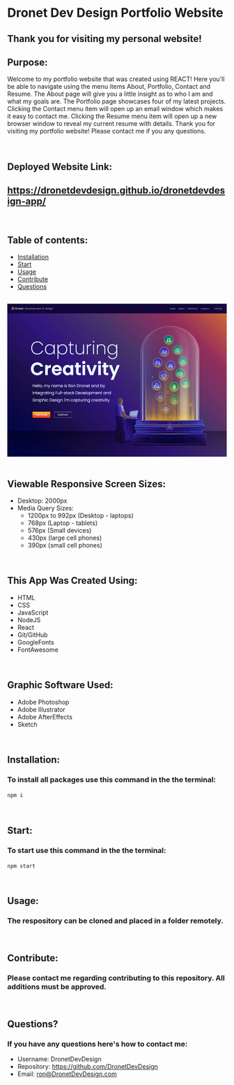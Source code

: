 # Dronet Dev Design Portfolio Website
## Thank you for visiting my personal website!

## Purpose:

Welcome to my portfolio website that was created using REACT! Here you'll be able to navigate using the menu items About, Portfolio, Contact and Resume. The About page will give you a little insight as to who I am and what my goals are. The Portfolio page showcases four of my latest projects. Clicking the Contact menu item will open up an email window which makes it easy to contact me. Clicking the Resume menu item will open up a new browser window to reveal my current resume with details. Thank you for visiting my portfolio website! Please contact me if you any
questions.

<br>

## Deployed Website Link:
## https://dronetdevdesign.github.io/dronetdevdesign-app/

<br>

## **Table of contents:**
- [Installation](#installation)
- [Start](#start)
- [Usage](#usage)
- [Contribute](#contribute)
- [Questions](#questions)

<br>
<div align="left">
    <img src="./src/assets/dronetdevdesign-website-screenshot.jpg" width="800px" /> 
</div>
<br>

## Viewable Responsive Screen Sizes:

* Desktop: 2000px
* Media Query Sizes:
  - 1200px to 992px (Desktop - laptops)
  - 768px (Laptop - tablets)
  - 576px (Small devices)
  - 430px (large cell phones)
  - 390px (small cell phones)

<br>

## This App Was Created Using:

  - HTML 
  - CSS
  - JavaScript
  - NodeJS
  - React
  - Git/GitHub
  - GoogleFonts
  - FontAwesome

<br>

## Graphic Software Used:
  - Adobe Photoshop
  - Adobe Illustrator
  - Adobe AfterEffects
  - Sketch

<br>

## Installation:

### To install all packages use this command in the the terminal:

`npm i`

<br>

## Start:

### To start use this command in the the terminal: 

`npm start`

<br>

## Usage:

### The respository can be cloned and placed in a folder remotely.

<br>

## Contribute:

### Please contact me regarding contributing to this repository. All additions must be approved.

<br>

## Questions?

### If you have any questions here's how to contact me:

- Username: DronetDevDesign
- Repository: https://github.com/DronetDevDesign
- Email: ron@DronetDevDesign.com

